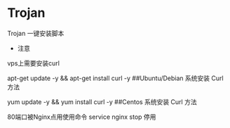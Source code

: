 # Trojan
Trojan 一键安装脚本

- 注意

vps上需要安装curl

apt-get update -y && apt-get install curl -y    ##Ubuntu/Debian 系统安装 Curl 方法

yum update -y && yum install curl -y            ##Centos 系统安装 Curl 方法

80端口被Nginx点用使用命令 service nginx stop 停用

